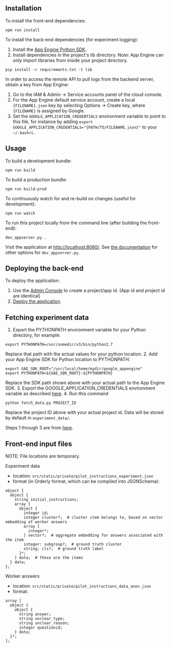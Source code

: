 ## Installation

To install the front-end dependencies:
```
npm run install
```

To install the back-end dependencies (for experiment logging):
1. Install the [App Engine Python SDK](https://developers.google.com/appengine/downloads).
2. Install dependencies in the project's lib directory. Note: App Engine can only import libraries from inside your project directory.
```
pip install -r requirements.txt -t lib
```

In order to access the remote API to pull logs from the backend server, obtain a key from App Engine:
1. Go to the IAM & Admin -> Service accounts panel of the cloud console.
2. For the App Engine default service account, create a local `{FILENAME}.json` key by selecting Options -> Create key, where `{FILENAME}` is assigned by Google.
3. Set the `GOOGLE_APPLICATION_CREDENTIALS` environment variable to point to this file, for instance by adding `export GOOGLE_APPLICATION_CREDENTIALS="{PATH/TO/FILENAME.json}"` to your `~/.bashrc`.

## Usage

To build a development bundle:
```
npm run build
```

To build a production bundle:
```
npm run build-prod
```

To continuously watch for and re-build on changes (useful for development):
```
npm run watch
```

To run this project locally from the command line (after building the front-end):
```
dev_appserver.py .
```
Visit the application at [http://localhost:8080/](http://localhost:8080/). See [the documentation](https://cloud.google.com/appengine/docs/standard/python/tools/local-devserver-command) for other options for `dev_appserver.py`.

## Deploying the back-end
To deploy the application:

1. Use the [Admin Console](https://appengine.google.com) to create a
   project/app id. (App id and project id are identical)
2. [Deploy the
   application](https://developers.google.com/appengine/docs/python/tools/uploadinganapp).

## Fetching experiment data

1. Export the PYTHONPATH environment variable for your Python directory, for example:
```
export PYTHONPATH=/usr/somedir/v3/bin/python2.7
```
Replace that path with the actual values for your python location.
2. Add your App Engine SDK for Python location to PYTHONPATH:
```
export GAE_SDK_ROOT="/usr/local/home/mydir/google_appengine"
export PYTHONPATH=${GAE_SDK_ROOT}:${PYTHONPATH}
```
Replace the SDK path shown above with your actual path to the App Engine SDK.
3. Export the GOOGLE_APPLICATION_CREDENTIALS environment variable as described [here](https://developers.google.com/identity/protocols/application-default-credentials#howtheywork).
4. Run this command
```
python fetch_data.py PROJECT_ID
```
Replace the project ID above with your actual project id. Data will be stored by default in `experiment_data/`.

Steps 1 through 3 are from [here](https://cloud.google.com/appengine/docs/python/tools/remoteapi#using_the_remote_api_in_a_local_client).

## Front-end input files
NOTE: File locations are temporary.

Experiment data
- location: `src/static/private/pilot_instructions_experiment.json`
- format (in Orderly format, which can be compiled into JSONSchema):
```
object {
  object {
    string initial_instructions;
    array [
      object {
        integer id;
        integer cluster?;  # cluster item belongs to, based on vector embedding of worker answers
        array [
          integer*;
        ] vector?;  # aggregate embedding for answers associated with the item
        integer: subgroup?;  # ground truth cluster
        string: cls?;  # ground truth label
      }*;
    ] data;  # these are the items
  } data;
};
```

Worker answers
- location: `src/static/private/pilot_instructions_data_anon.json`
- format:
```
array [
  object {
    object {
      string answer;
      string unclear_type;
      string unclear_reason;
      integer questionid;
    } data;
  }*;
];
```
